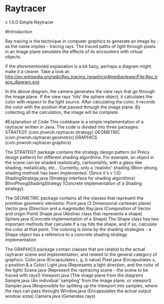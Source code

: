 Raytracer
=========

v 1.0.0 Simple Raytracer

#Introduction

Ray tracing is the technique in computer graphics to generate an image by - as the name implies - tracing rays. The traced paths of light through pixels in an image plane simulates the effects of its encounters with virtual objects.

If the aforementioned explanation is a bit hazy, perhaps a diagram might make it a clearer.
Take a look at: http://en.wikipedia.org/wiki/Ray_tracing_(graphics)#mediaviewer/File:Ray_trace_diagram.svg

In the above diagram, the camera generates the view rays that go through the image plane. If the view rays 'hits' the sphere object, it calculates the color with respect to the light source. After calculating the color, it records the color with the position that passed through the image plane. By collecting all the calculation, the image will be complete.


#Explanation of Code
This codebase is a simple implementation of a raytracer written in Java. The code is divided into three packages: 
STRATEGY (com.jinwroh.raytracer.strategy)
GEOMETRIC (com.jinwroh.raytracer.geometric)
GRAPHICS (com.jinwroh.raytracer.graphics)

The STRATEGY package contains the strategy design pattern (or Policy design pattern) for different shading algorithms. For example, an object in the scene can be shaded realistically, cartoonishly, with a glass-like shading, metallically, etc...
Currently, only a 'realistic' shading (Blinn-phong shading method) has been implemented. (Since it's v 1.0)
ShadingStrategy.java (Strategy interface for shading algorithms)
BlinnPhongShadingStrategy (Concrete implementation of a Shading strategy).

The GEOMETRIC package contains all the classes that represent the primitive geometric elements:
Point.java (3 Dimensional cartesian plane)
Vector.java (Direction and a magnitude)
Ray.java (Composition of Vector and origin Point)
Shape.java (Abstrac class that represents a shape)
Sphere.java (Concrete implementaiton of a Shape)
The Shape class has two important methods that calculate if a ray hits the shape, and if so, calculate the color at that point. The coloring is done by the shading strategies - a Shape object has a reference to a concrete shading strategy implementation

The GRAPHICS package contain classes that are related to the actual raytracer scene and implementation, and related to the general category of graphics.
Color.java (Encapsulates r, g, b value)
Pixel.java (Encapuslates x, y position & a Color)
Light.java (Represents a light direction, and the color of the light)
Scene.java (Represent the raytracing scene - the scene to be traced with rays!)
Viewport.java (The image plane from the diagram)
Sample.java (An individual 'sampling' from the image plane, or viewport)
Sampler.java (Responsible for splitting up the Viewport into samples, where the rays can pass through)
Window.java (Encapsulates the actual output window sizes)
Camera.java (Generates rays)


